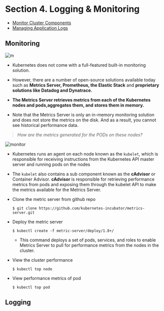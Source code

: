 # Section 4. Logging & Monitoring

- [Monitor Cluster Components](#Monitoring)  
- [Managing Application Logs](#Logging)  

## Monitoring  
![m](https://github.com/kodekloudhub/certified-kubernetes-administrator-course/blob/master/images/mon.PNG)
- Kubernetes does not come with a full-featured built-in monitoring solution.
- However, there are a number of open-source solutions available today such as **Metrics Server, Prometheus, the Elastic Stack** and **proprietary solutions like Datadog and Dynatrace.**

- **The Metrics Server retrieves metrics from each of the Kubernetes nodes and pods,aggregates them, and stores them in memory.**
- Note that the Metrics Server is only an in-memory monitoring solution and does not store the metrics on the disk. And as a result, you cannot see historical performance data.

> *How are the metrics generated for the PODs on these nodes?*

![monitor](https://github.com/kodekloudhub/certified-kubernetes-administrator-course/blob/master/images/ca.PNG)

- Kubernetes runs an agent on each node known as the `kubelet`, which is responsible for receiving instructions from the Kubernetes API master server and running pods on the nodes
- The `kubelet` also contains a sub component known as the **cAdvisor** or Container Advisor. **cAdvisor** is responsible for retrieving performance metrics from pods and exposing them through the kubelet API to make the metrics available for the Metrics Server.

- Clone the metric server from github repo
  ```
  $ git clone https://github.com/kubernetes-incubator/metrics-server.git
  ```
- Deploy the metric server
  ```
  $ kubectl create -f metric-server/deploy/1.8+/
  ```
    - This command deploys a set of pods, services, and roles to enable Metrics Server to pull for performance metrics from the nodes in the cluster.

- View the cluster performance
  ```
  $ kubectl top node
  ```
- View performance metrics of pod
  ```
  $ kubectl top pod
  ```

## Logging